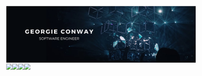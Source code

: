 <img src="georgie conway (1).png">
<div style="display: flex; justify-contents: center;">
  <img src="https://img.shields.io/badge/|-TWITTER-179aa7?style=for-the-badge&logo=twitter&logoColor=FFF"/>
  <img src="https://img.shields.io/badge/|-LINKEDIN-179aa7?style=for-the-badge&logo=linkedin&logoColor=FFF"/>
  <img src="https://img.shields.io/badge/|-WEBSITE-179aa7?style=for-the-badge&logo=atom&logoColor=FFF"/>
  <img src="https://img.shields.io/badge/|-CONTACT_ME-179aa7?style=for-the-badge&logo=mailgun&logoColor=FFF"/>
</div>
<!--
**dopeantelope/dopeantelope** is a ✨ _special_ ✨ repository because its `README.md` (this file) appears on your GitHub profile.

Here are some ideas to get you started:

- 🔭 I’m currently working on ...
- 🌱 I’m currently learning ...
- 👯 I’m looking to collaborate on ...
- 🤔 I’m looking for help with ...
- 💬 Ask me about ...
- 📫 How to reach me: ...
- 😄 Pronouns: ...
- ⚡ Fun fact: ...
-->
